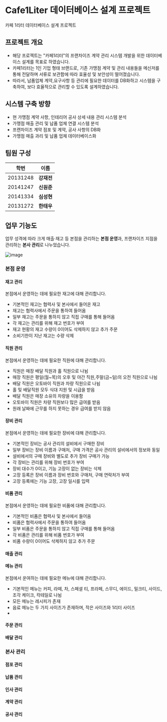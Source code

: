 # Cafe1Liter 데이터베이스 설계 프로젝트
카페 1리터 데이터베이스 설계 프로젝트

## 프로젝트 개요

- 해당 프로젝트는 "카페1리터"의 프랜차이즈 계약 관리 시스템 개발을 위한 데이터베이스 설계를 목표로 하였습니다.
- 카페1리터는 1인 기업 형태 브랜드로, 기존 가맹점 계약 및 관리 내용들을 메신저를 통해 전달하며 서류로 보관함에 따라 효율성 및 보안성이 떨어졌습니다.
- 따라서, 납품업체 계약,요구사항 등 관리에 필요한 데이터를 DB화하고 시스템을 구축하여, 보다 효율적으로 관리할 수 있도록 설계하였습니다.

## 시스템 구축 방향

-  현 가맹점 계약 사항, 인테리어 공사 상세 내용 관리 시스템 분석
-  가맹점 매출 관리 및 납품 업체 연결 시스템 분석
-  프랜차이즈 계약 점포 및 계약, 공사 사항의 DB화
-  가맹점 매출 과리 및 납품 업체 데이터베이스화

## 팀원 구성
<div align="center">

  |   학번  | 이름|
  |:--------:|:----:|
  |20131248|**강재전**|
  |20141247|**신원준**|
  |20141334|**심성현**|
  |20131272|**한태우**|
</div>

## 업무 기능도
업무 성격에 따라 크게 매출·재고 등 본점을 관리하는 **본점 운영**과, 프랜차이즈 지점을 관리하는 **본사 관리**로 나누었습니다.

![image](https://github.com/KangJJ63/data-architect-cafe1liter/assets/154878462/8a7153b1-5dba-4a04-9126-b99828182ef2)

### 본점 운영
#### 재고 관리
본점에서 운영하는 데에 필요한 재고에 대해 관리합니다.
- 기본적인 재고는 협력사 및 본사에서 들어온 재고
- 재고는 협력사에서 주문을 통하여 들어옴
- 일부 재고는 주문을 통하지 않고 직접 구매를 통해 들어옴
- 각 재고는 관리를 위해 재고 번호가 부여
- 재고 현황의 재고 수량이 0이어도 삭제하지 않고 추가 주문
- 소비기한이 지난 재고는 수량 삭제
  
#### 직원 관리
본점에서 운영하는 데에 필요한 직원에 대해 관리합니다.
- 직원은 매장 배달 직원과 홀 직원으로 나뉨
- 매장 직원은 평일(월~목)의 오후 및 야간 직원,주말(금~일)의 오전 직원으로 나뉨
- 배달 직원은 오토바이 직원과 차량 직원으로 나뉨
- 홀 및 배달직원 모두 식대 지원 및 시급을 받음
- 배달 직원은 매장 소유의 차량을 이용함
- 오토바이 직원은 차량 직원보다 많은 급여를 받음
- 원래 날짜에 근무를 하지 못하는 경우 급여를 받지 않음

#### 장비 관리
본점에서 운영하는 데에 필요한 장비에 대해 관리합니다.
- 기본적인 장비는 공사 관리의 설비에서 구매한 장비
- 일부 장비는 장비 이름과 구매처, 구매 가격은 공사 관리의 설비에서의 정보와 동일
- 설비에서의 구매 장비와 별도로 추가 장비 구매가 가능
- 각 장비는 관리를 위해 장비 번호가 부여
- 장비 대수가 0이고, 기능 고장이 없는 장비는 삭제
- 고장 등록은 장비 이름과 장비 번호와 구매처, 구매 연락처가 부여
- 고장 등록에는 기능 고장, 고장 일시를 입력
  
#### 비품 관리
본점에서 운영하는 데에 필요한 비품에 대해 관리합니다.
- 기본적인 비품은 협력사 및 본사에서 들어옴
- 비품은 협력사에서 주문을 통하여 들어옴
- 일부 비품은 주문을 통하지 않고 직접 구매를 통해 들어옴
- 각 비품은 관리를 위해 비품 번호가 부여
- 비품 수량이 0이어도 삭제하지 않고 추가 주문

#### 매출 관리
#### 메뉴 관리
본점에서 운여하는 데에 필요한 메뉴에 대해 관리합니다.
- 기본적인 메뉴는 커피, 라떼, 차, 스페셜 티, 프라페, 스무디, 에이드, 밀크티, 사이드, 조각 케이크, 칵테일로 나뉨
- 모든 메뉴는 레시피가 존재
- 음료 메뉴는 두 가지 사이즈가 존재하며, 작은 사이즈와 1리터 사이즈
- 
#### 주문 관리
#### 배달 관리

### 본사 관리
#### 점포 관리
#### 납품 관리
#### 인사 관리
#### 계약 관리
#### 공사 관리
